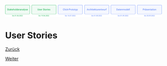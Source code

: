 ![Meilenstein 2: User Stories bis zum 19.06.2022](../assets/progress-02.png)

# User Stories

[Zurück](../stakeholderanalyse/README.md)

[Weiter](../click-prototyp/README.md)